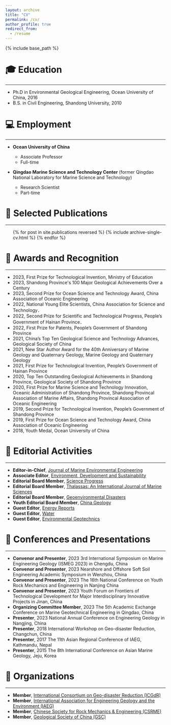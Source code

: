 ```yaml
---
layout: archive
title: "CV"
permalink: /cv/
author_profile: true
redirect_from:
  - /resume
---
```


{% include base_path %}

🎓 Education
======
------
* Ph.D in Environmental Geological Engineering, Ocean University of China, 2016
* B.S. in Civil Engineering, Shandong University, 2010

💻 Employment
======
------
* **Ocean University of China**
  * Associate Professor
  * Full-time

* **Qingdao Marine Science and Technology Center** (former Qingdao National Laboratory for Marine Science and Technology)
  * Research Scientist
  * Part-time
  
📝 Selected Publications
======
------
  <ul>{% for post in site.publications reversed %}
    {% include archive-single-cv.html %}
  {% endfor %}</ul>

📝 Awards and Recognition
======
------
* 2023, First Prize for Technological Invention, Ministry of Education
* 2023, Shandong Province's 100 Major Geological Achievements Over a Century
* 2023, Second Prize for Ocean Science and Technology Award, China Association of Oceanic Engineering
* 2022, National Young Elite Scientists, China Association for Science and Technology．
* 2022, Second Prize for Scientific and Technological Progress, People’s Government of Hainan Province．
* 2022, First Prize for Patents, People’s Government of Shandong Province
* 2021, China’s Top Ten Geological Science and Technology Advances, Geological Society of China
* 2021, New Star Author Award for the 40th Anniversary of Marine Geology and Quaternary Geology, Marine Geology and Quaternary Geology
* 2021, First Prize for Technological Invention, People’s Government of Hainan Province
* 2020, Top Ten Outstanding Geological Achievements in Shandong Province, Geological Society of Shandong Province
* 2020, First Prize for Marine Science and Technology Innovation, Oceanic Administration of Shandong Province, Shandong Provincal Association of Marine Affairs, Shandong Provincal Association of Oceanic Engineering
* 2019, Second Prize for Technological Invention, People’s Government of Shandong Province
* 2019, First Prize for Ocean Science and Technology Award, China Association of Oceanic Engineering
* 2018, Youth Medal, Ocean University of China

📝 Editorial Activities
======
------
* **Editor-in-Chief**, [Journal of Marine Environmental Engineering](https://www.oldcitypublishing.com/journals/jmee-home/)
* **Associate Editor**, [Environment, Development and Sustainability](https://link.springer.com/journal/10668)
* **Editorial Board Member**, [Science Progress](https://journals.sagepub.com/editorial-board/SCI)
* **Editorial Board Member**, [Thalassas: An International Journal of Marine Sciences](https://link.springer.com/journal/41208)
* **Editorial Board Member**, [Geoenvironmental Disasters](https://geoenvironmental-disasters.springeropen.com/)
* **Youth Editorial Board Member**, [China Geology](https://www.sciencedirect.com/journal/china-geology)
* **Guest Editor**, [Energy Reports](https://www.sciencedirect.com/journal/energy-reports/special-issue/10LNPQPBFC5) 
* **Guest Editor**, [Water](https://www.mdpi.com/journal/water/special_issues/sediment_dynamics) 
* **Guest Editor**, [Environmental Geotechnics](https://www.icevirtuallibrary.com/toc/jenge/10/3) 

💬 Conferences and Presentations
======
------
* **Convenor and Presenter**, 2023 3rd International Symposium on Marine Engineering Geology (ISMEG 2023) in Chengdu, China
* **Convenor and Presenter**, 2023 Nearshore and Offshore Soft Soil Engineering Academic Symposium in Wenzhou, China
* **Convenor and Presenter**, 2023 The 16th National Conference on Youth Rock Mechanics and Engineering in Nanjing China
* **Convenor and Presenter**, 2023 Youth Forum on Frontiers of Technological Development for Major Interdisciplinary Innovative Projects in Jinan, China
* **Organizing Committee Member**, 2023 The 5th Academic Exchange Conference on Marine Geotechnical Engineering in Qingdao, China
* **Presenter**, 2023 National Annual Conference on Engineering Geology in Nangjing, China
* **Presenter**, 2018 International Workshop on Geo-disaster Reduction, Changchun, China
* **Presenter**, 2017 The 11th Asian Regional Conference of IAEG, Kathmandu, Nepal
* **Presenter**, 2015 The 8th International Conference on Asian Marine Geology, Jeju, Korea

💬 Organizations
======
------
* **Member**, [International Consortium on Geo-disaster Reduction (ICGdR)](http://www.icgdr.com/)
* **Member**, [International Association for Engineering Geology and the Environment (IAEG)](https://iaeg.info/)
* **Member**, [Chinese Society for Rock Mechanics & Engineering (CSRME)](http://www.csrme.com/Home/Index/index.do)
* **Member**, [Geological Society of China (GSC)](http://www.geosociety.org.cn/)
